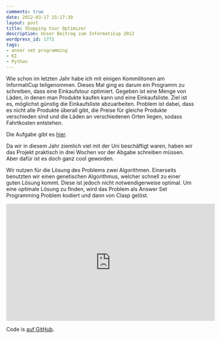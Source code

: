 ```yaml
---
comments: true
date: 2012-03-17 15:17:39
layout: post
title: Shopping tour Optimizer
description: Unser Beitrag zum InformatiCup 2012
wordpress_id: 1772
tags:
- anser set programming
- KI
- Python
---
```


Wie schon im letzten Jahr habe ich mit einigen Kommilitonen am InformatiCup teilgenommen. Dieses Mal ging es darum ein Programm zu schreiben, dass eine Einkaufstour optimiert. Gegeben ist eine Menge von Läden, in denen man Produkte kaufen kann und eine Einkaufsliste. Ziel ist es, möglichst günstig die Einkaufsliste abzuarbeiten. Problem ist dabei, dass es nicht alle Produkte überall gibt, die Preise für gleiche Produkte verschieden sind und die Läden an verschiedenen Orten liegen, sodass Fahrtkosten entstehen.

Die Aufgabe gibt es [hier](http://www.gi.de/wir-ueber-uns/wettbewerbe/informaticup/informaticup-2012.html).

Da wir in diesem Jahr ziemlich viel mit der Uni beschäftigt waren, haben wir das Projekt praktisch in drei Wochen vor der Abgabe schreiben müssen. Aber dafür ist es doch ganz cool geworden.

Wir nutzen für die Lösung des Problems zwei Algorithmen. Einerseits benutzten wir einen genetischen Algorithmus, welcher schnell zu einer guten Lösung kommt. Diese ist jedoch nicht notwendigerweise optimal. Um eine optimale Lösung zu finden, wird das Problem als Answer Set Programming Problem kodiert und dann von Clasp gelöst.

<iframe width="560" height="315" src="https://www.youtube-nocookie.com/embed/HSMU7a_TlgI" frameborder="0" allowfullscreen></iframe>

Code is [auf GitHub](https://github.com/domoritz/informaticup-2012).
